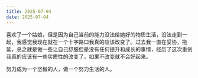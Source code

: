 ```yaml
---
title: 2025-07-04
date: 2025-07-04
---
```

喜欢了一个姑娘，但是因为自己当前的能力没法给她好的物质生活，没法走到一起，我感觉我现在就在一个十字路口我真的应该改变了。过去我一直在妥协，拖延，总之就是做一些让自己舒服但是没有任何提升和成长的事情，经历了这次重创我真的应该有一些实质性的改变了，如果不改变就不会好起来。

努力成为一个坚毅的人，做一个努力生活的人。